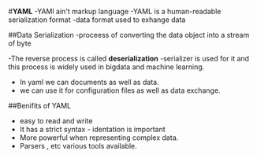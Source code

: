 #__YAML__
-YAMl ain't markup language
-YAML is a human-readable serialization format
-data format used to exhange data

##Data Serialization
-proceess of converting the data object into a stream of byte

-The reverse process is called __deserialization__
-serializer is used for it and this process is widely used in bigdata and machine learning.


- In yaml we can documents as well as data.
- we can use it for configuration files as well as data exchange.

##Benifits of YAML
- easy to read and write
- It has a strict syntax - identation is important
- More powerful when representing complex data.
- Parsers , etc various tools available.


